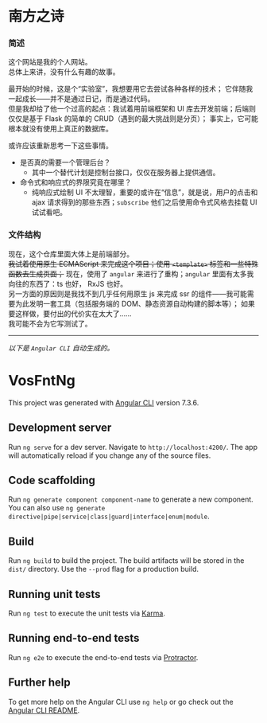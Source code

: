 # 南方之诗

### 简述

这个网站是我的个人网站。  
总体上来讲，没有什么有趣的故事。  
  
最开始的时候，这是个“实验室”，我想要用它去尝试各种各样的技术；
它伴随我一起成长——并不是通过日记，而是通过代码。  
但是我却给了他一个过高的起点：我试着用前端框架和 UI 库去开发前端；后端则仅仅是基于 Flask 的简单的 CRUD（遇到的最大挑战则是分页）；
事实上，它可能根本就没有使用上真正的数据库。  
  
或许应该重新思考一下这些事情。
- 是否真的需要一个管理后台？
    - 其中一个替代计划是控制台接口，仅仅在服务器上提供通信。
- 命令式和响应式的界限究竟在哪里？
    - 纯响应式绘制 UI 不太理智，重要的或许在“信息”，就是说，用户的点击和 ajax 请求得到的那些东西；`subscribe` 他们之后使用命令式风格去挂载 UI 试试看吧。

### 文件结构

现在，这个仓库里面大体上是前端部分。  
<del>我试着使用原生 ECMAScript 来完成这个项目；使用 `<template>` 标签和一些特殊函数去生成页面；</del>
现在，使用了 `angular` 来进行了重构；`angular` 里面有太多我向往的东西了：ts 也好， RxJS 也好。  
另一方面的原因则是我找不到几乎任何用原生 js 来完成 ssr 的组件——我可能需要为此发明一套工具（包括服务端的 DOM、静态资源自动构建的脚本等）；
如果要这样做，要付出的代价实在太大了……  
我可能不会为它写测试了。  


---

*以下是 `Angular CLI` 自动生成的。*
# VosFntNg

This project was generated with [Angular CLI](https://github.com/angular/angular-cli) version 7.3.6.

## Development server

Run `ng serve` for a dev server. Navigate to `http://localhost:4200/`. The app will automatically reload if you change any of the source files.

## Code scaffolding

Run `ng generate component component-name` to generate a new component. You can also use `ng generate directive|pipe|service|class|guard|interface|enum|module`.

## Build

Run `ng build` to build the project. The build artifacts will be stored in the `dist/` directory. Use the `--prod` flag for a production build.

## Running unit tests

Run `ng test` to execute the unit tests via [Karma](https://karma-runner.github.io).

## Running end-to-end tests

Run `ng e2e` to execute the end-to-end tests via [Protractor](http://www.protractortest.org/).

## Further help

To get more help on the Angular CLI use `ng help` or go check out the [Angular CLI README](https://github.com/angular/angular-cli/blob/master/README.md).
